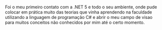 Foi o meu primeiro contato com a .NET 5 e todo o seu ambiente, onde pude colocar em prática muito das teorias que vinha aprendendo na faculdade utilizando a linguagem de programação C# e abrir o meu campo de visao para muitos conceitos não conhecidos por mim até o certo momento.
